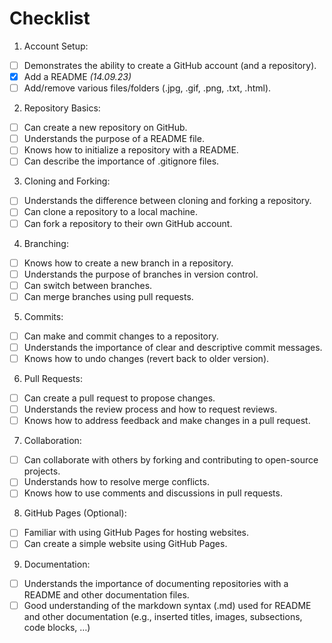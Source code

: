 # Checklist

1. Account Setup:
- [ ] Demonstrates the ability to create a GitHub account (and a repository).
- [X] Add a README _(14.09.23)_
- [ ] Add/remove various files/folders (.jpg, .gif, .png, .txt, .html).

2. Repository Basics:
- [ ] Can create a new repository on GitHub.
- [ ] Understands the purpose of a README file.
- [ ] Knows how to initialize a repository with a README.
- [ ] Can describe the importance of .gitignore files.

3. Cloning and Forking:
- [ ] Understands the difference between cloning and forking a repository.
- [ ] Can clone a repository to a local machine.
- [ ] Can fork a repository to their own GitHub account.

4. Branching:
- [ ] Knows how to create a new branch in a repository.
- [ ] Understands the purpose of branches in version control.
- [ ] Can switch between branches.
- [ ] Can merge branches using pull requests.

5. Commits:
- [ ] Can make and commit changes to a repository.
- [ ] Understands the importance of clear and descriptive commit messages.
- [ ] Knows how to undo changes (revert back to older version).

6. Pull Requests:
- [ ] Can create a pull request to propose changes.
- [ ] Understands the review process and how to request reviews.
- [ ] Knows how to address feedback and make changes in a pull request.

7. Collaboration:
- [ ] Can collaborate with others by forking and contributing to open-source projects.
- [ ] Understands how to resolve merge conflicts.
- [ ] Knows how to use comments and discussions in pull requests.

8. GitHub Pages (Optional):
- [ ] Familiar with using GitHub Pages for hosting websites.
- [ ] Can create a simple website using GitHub Pages.

9. Documentation:
- [ ] Understands the importance of documenting repositories with a README and other documentation files.
- [ ] Good understanding of the markdown syntax (.md) used for README and other documentation (e.g., inserted titles, images, subsections, code blocks, …)
